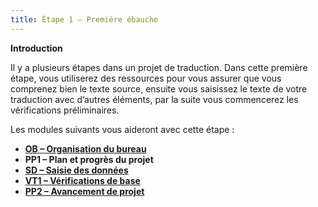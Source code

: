 ```yaml
---
title: Étape 1 – Première ébauche
---
```

**Introduction**

Il y a plusieurs étapes dans un projet de traduction. Dans cette première étape, vous utiliserez des ressources pour vous assurer que vous comprenez bien le texte source, ensuite vous saisissez le texte de votre traduction avec d’autres éléments, par la suite vous commencerez les vérifications préliminaires.

Les modules suivants vous aideront avec cette étape :

-   [**OB – Organisation du bureau**](#sOD)
-   **PP1 – Plan et progrès du projet** 
-   [**SD – Saisie des données**](#KD)
-   [**VT1 – Vérifications de base**](#BC1)
-   [**PP2 – Avancement de projet**](#sPp2ProjectProgress)
